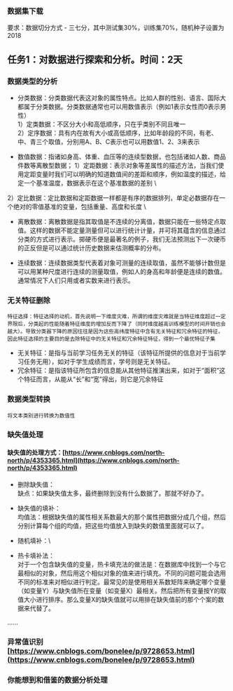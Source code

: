 ### 数据集下载

要求：数据切分方式 - 三七分，其中测试集30%，训练集70%，随机种子设置为2018

## 任务1：对数据进行探索和分析。时间：2天

### 数据类型的分析
* 分类数据：分类数据代表这对象的属性特点。比如人群的性别、语言、国际大都属于分类数据。分类数据通常也可以用数值表示（例如1表示女性而0表示男性）\
 1）定类数据：不区分大小和高低顺序，只在乎类别不同且唯一 \
 2）定序数据：具有内在故有大小或高低顺序，比如年龄段的不同，有老、中、青三个取值，分别用A、B、C表示也可以用数值1、2、3来表示 

* 数值数据：指诸如身高、体重、血压等的连续型数据，也包括诸如人数、商品件数等离散型数据；
 1）定距数据：表示对象等差属性的描述方法，当我们使用定距变量时我们可以明确的知道数值间的差距和顺序，例如温度的描述，给定一个基准温度，数据表示在这个基准数据的差别 \

 2）定比数据：定比数据和定距数据一样都是有序的数据排列，单定必数据存在一个绝对的零值基准的变量，包括重量、高度和长度 \

 * 离散数据：离散数据是指其取值是不连续的分离值，数据只能在一些特定点取值。这样的数据不能定量测量但可以进行统计计量，并可将其蕴含的信息通过分类的方式进行表示。掷硬币便是最著名的例子，我们无法预测出下一次硬币的正反但是可以通过统计历史数据来估测概率的分布。

 * 连续数据：连续数据类型代表着对象可测量的连续取值，虽然不能够计数但是可以用某种尺度进行连续的测量取值，例如人的身高和年龄便是连续的数值。通常情况下人们只用或者实数来进行表示。


### 无关特征删除
    特征选择：特征选择的动机，首先说明一下维度灾难，所谓的维度灾难就是当特征维度超过一定界限后，分类起的性能随着特征维度的增加反而下降了（同时维度越高训练模型的时间开销也会越大）。导致分类器下降的原因往往是因为这些高纬度特征中含有无关特征和冗余特征的特征，因此特征选择的主要目的是去除特征中的无关特征和冗余特征特征，得到一个最优特征子集
    
* 无关特征：是指与当前学习任务无关的特征（该特征所提供的信息对于当前学习任务无用），如对于学生成绩而言，学号则是无关特征。 
* 冗余特征：是指该特征所包含的信息能从其他特征推演出来，如对于“面积”这个特征而言，从能从“长”和“宽”得出，则它是冗余特征

### 数据类型转换
    将文本类别进行转换为数值性

### 缺失值处理
#### 缺失值的处理方式：[https://www.cnblogs.com/north-north/p/4353365.html](https://www.cnblogs.com/north-north/p/4353365.html)
* 删除缺失值：\
    缺点：如果缺失值太多，最终删除到没有什么数据了。那就不好办了。

* 缺失值的填补：\
    均值法：根据缺失值的属性相关系数最大的那个属性把数据分成几个组，然后分别计算每个组的均值，把这些均值放入到缺失的数值里面就可以了。

* 随机填补：\

* 热卡填补法：\
    对于一个包含缺失值的变量，热卡填充法的做法是：在数据库中找到一个与它最相似的对象，然后用这个相似对象的值来进行填充。不同的问题可能会选用不同的标准来对相似进行判定。最常见的是使用相关系数矩阵来确定哪个变量（如变量Y）与缺失值所在变量（如变量X）最相关。然后把所有变量按Y的取值大小进行排序。那么变量X的缺失值就可以用排在缺失值前的那个个案的数据来代替了。

......

### 异常值识别 [https://www.cnblogs.com/bonelee/p/9728653.html](https://www.cnblogs.com/bonelee/p/9728653.html)

### 你能想到和借鉴的数据分析处理
